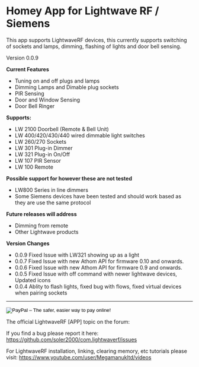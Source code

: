 # Homey App for Lightwave RF / Siemens


 This app supports LightwaveRF devices, this currently supports switching of sockets and lamps, dimming, flashing of lights and door bell sensing.
 
 Version 0.0.9
 
**Current Features**  
- Tuning on and off plugs and lamps  
- Dimming Lamps and Dimable plug sockets  
- PIR Sensing  
- Door and Window Sensing  
- Door Bell Ringer  
  
**Supports:**  

- LW 2100 Doorbell (Remote & Bell Unit) 
- LW 400/420/430/440  wired dimmable light switches  
- LW 260/270 Sockets  
- LW 301 Plug-in Dimmer  
- LW 321 Plug-in On/Off  
- LW 107 PIR Sensor  
- LW 100 Remote  

**Possible support for however these are not tested**
  * LW800 Series in line dimmers   
  * Some Siemens devices have been tested and should work based as they are use the same protocol   
 
**Future releases will address**   

  * Dimming from remote
  * Other Lightwave products
 
**Version Changes**
  * 0.0.9 Fixed Issue with LW321 showing up as a light
  * 0.0.7 Fixed Issue with new Athom API for firmware 0.10 and onwards.
  * 0.0.6 Fixed Issue with new Athom API for firmware 0.9 and onwards.
  * 0.0.5 Fixed Issue with off command with newer lightwave devices, Updated icons
  * 0.0.4 Ablity to flash lights, fixed bug with flows, fixed virtual devices when pairing sockets
 
---
<form action="https://www.paypal.com/cgi-bin/webscr" method="post" target="_top">
<input type="hidden" name="cmd" value="_s-xclick">
<input type="hidden" name="hosted_button_id" value="NDVRWBBD3U8WQ">
<input type="image" src="https://www.paypalobjects.com/en_US/GB/i/btn/btn_donateCC_LG.gif" border="0" name="submit" alt="PayPal – The safer, easier way to pay online!">
<img alt="" border="0" src="https://www.paypalobjects.com/en_GB/i/scr/pixel.gif" width="1" height="1">
</form>


 The official LightwaveRF [APP] topic on the forum:
 
 If you find a bug please report it here: https://github.com/soler2000/com.lightwaverf/issues
 
 For LightwaveRF installation, linking, clearing memory, etc tutorials please visit: https://www.youtube.com/user/Megamanukltd/videos
